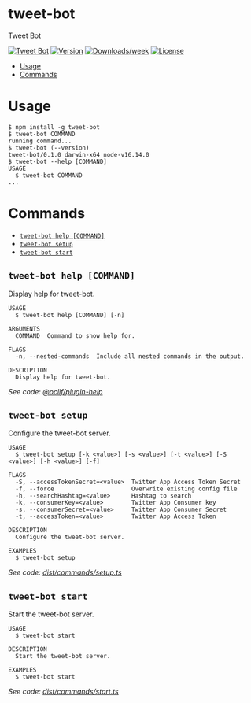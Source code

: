 tweet-bot
=================

Tweet Bot

[![Tweet Bot](https://img.shields.io/badge/tweet--bot-brightgreen.svg)](https://dipakparmar.github.io/tweet-bot/)
[![Version](https://img.shields.io/npm/v/tweet-bot.svg)](https://npmjs.org/package/tweet-bot)
[![Downloads/week](https://img.shields.io/npm/dw/tweet-bot.svg)](https://npmjs.org/package/tweet-bot)
[![License](https://img.shields.io/npm/l/tweet-bot.svg)](https://github.com/dipakparmar/tweet-bot/blob/main/package.json)

<!-- toc -->
* [Usage](#usage)
* [Commands](#commands)
<!-- tocstop -->
# Usage
<!-- usage -->
```sh-session
$ npm install -g tweet-bot
$ tweet-bot COMMAND
running command...
$ tweet-bot (--version)
tweet-bot/0.1.0 darwin-x64 node-v16.14.0
$ tweet-bot --help [COMMAND]
USAGE
  $ tweet-bot COMMAND
...
```
<!-- usagestop -->
# Commands
<!-- commands -->
* [`tweet-bot help [COMMAND]`](#tweet-bot-help-command)
* [`tweet-bot setup`](#tweet-bot-setup)
* [`tweet-bot start`](#tweet-bot-start)

## `tweet-bot help [COMMAND]`

Display help for tweet-bot.

```
USAGE
  $ tweet-bot help [COMMAND] [-n]

ARGUMENTS
  COMMAND  Command to show help for.

FLAGS
  -n, --nested-commands  Include all nested commands in the output.

DESCRIPTION
  Display help for tweet-bot.
```

_See code: [@oclif/plugin-help](https://github.com/oclif/plugin-help/blob/v5.1.10/src/commands/help.ts)_

## `tweet-bot setup`

Configure the tweet-bot server.

```
USAGE
  $ tweet-bot setup [-k <value>] [-s <value>] [-t <value>] [-S <value>] [-h <value>] [-f]

FLAGS
  -S, --accessTokenSecret=<value>  Twitter App Access Token Secret
  -f, --force                      Overwrite existing config file
  -h, --searchHashtag=<value>      Hashtag to search
  -k, --consumerKey=<value>        Twitter App Consumer key
  -s, --consumerSecret=<value>     Twitter App Consumer Secret
  -t, --accessToken=<value>        Twitter App Access Token

DESCRIPTION
  Configure the tweet-bot server.

EXAMPLES
  $ tweet-bot setup
```

_See code: [dist/commands/setup.ts](https://github.com/dipakparmar/tweet-bot/blob/v0.1.0/dist/commands/setup.ts)_

## `tweet-bot start`

Start the tweet-bot server.

```
USAGE
  $ tweet-bot start

DESCRIPTION
  Start the tweet-bot server.

EXAMPLES
  $ tweet-bot start
```

_See code: [dist/commands/start.ts](https://github.com/dipakparmar/tweet-bot/blob/v0.1.0/dist/commands/start.ts)_
<!-- commandsstop -->
